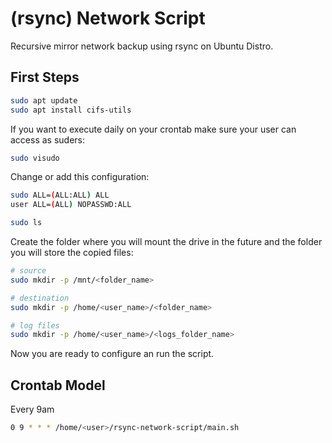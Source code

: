 # (rsync) Network Script

Recursive mirror network backup using rsync on Ubuntu Distro.

## First Steps

```sh
sudo apt update
sudo apt install cifs-utils
```

If you want to execute daily on your crontab make sure your user can access as suders:

```sh
sudo visudo
```

Change or add this configuration:

```sh
sudo ALL=(ALL:ALL) ALL
user ALL=(ALL) NOPASSWD:ALL
```

```sh
sudo ls
```

Create the folder where you will mount the drive in the future and the folder you will store the copied files:

```sh
# source
sudo mkdir -p /mnt/<folder_name>

# destination
sudo mkdir -p /home/<user_name>/<folder_name>

# log files
sudo mkdir -p /home/<user_name>/<logs_folder_name>
```

Now you are ready to configure an run the script.

## Crontab Model

Every 9am

```sh
0 9 * * * /home/<user>/rsync-network-script/main.sh
```
